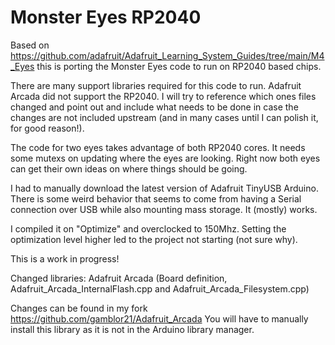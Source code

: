 # Monster Eyes RP2040

Based on https://github.com/adafruit/Adafruit_Learning_System_Guides/tree/main/M4_Eyes this is porting the Monster Eyes code to run on RP2040 based chips.

There are many support libraries required for this code to run. Adafruit Arcada did not support the RP2040. I will try to reference which ones files changed and point out and include what needs to be done in case the changes are not included upstream (and in many cases until I can polish it, for good reason!).

The code for two eyes takes advantage of both RP2040 cores. It needs some mutexs on updating where the eyes are looking. Right now both eyes can get their own ideas on where things should be going.

I had to manually download the latest version of Adafruit TinyUSB Arduino. There is some weird behavior that seems to come from having a Serial connection over USB while also mounting mass storage. It (mostly) works.

I compiled it on "Optimize" and overclocked to 150Mhz. Setting the optimization level higher led to the project not starting (not sure why).

This is a work in progress!

Changed libraries:
Adafruit Arcada (Board definition, Adafruit_Arcada_InternalFlash.cpp and Adafruit_Arcada_Filesystem.cpp)

Changes can be found in my fork https://github.com/gamblor21/Adafruit_Arcada
You will have to manually install this library as it is not in the Arduino library manager.
